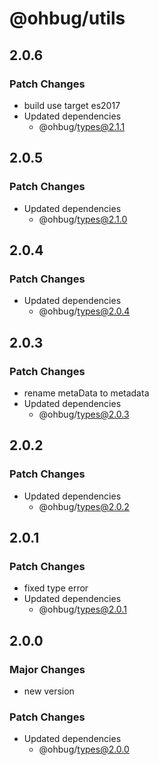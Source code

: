 # @ohbug/utils

## 2.0.6

### Patch Changes

- build use target es2017
- Updated dependencies
  - @ohbug/types@2.1.1

## 2.0.5

### Patch Changes

- Updated dependencies
  - @ohbug/types@2.1.0

## 2.0.4

### Patch Changes

- Updated dependencies
  - @ohbug/types@2.0.4

## 2.0.3

### Patch Changes

- rename metaData to metadata
- Updated dependencies
  - @ohbug/types@2.0.3

## 2.0.2

### Patch Changes

- Updated dependencies
  - @ohbug/types@2.0.2

## 2.0.1

### Patch Changes

- fixed type error
- Updated dependencies
  - @ohbug/types@2.0.1

## 2.0.0

### Major Changes

- new version

### Patch Changes

- Updated dependencies
  - @ohbug/types@2.0.0
